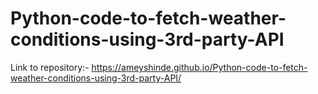# Python-code-to-fetch-weather-conditions-using-3rd-party-API
Link to repository:- https://ameyshinde.github.io/Python-code-to-fetch-weather-conditions-using-3rd-party-API/
